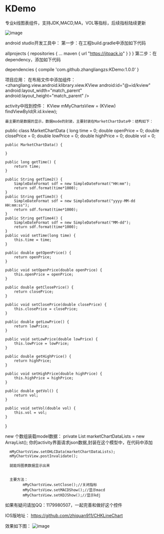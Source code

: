 # KDemo
专业k线图表组件，支持JDK,MACD,MA，VOL等指标，后续指标陆续更新

![image](https://github.com/zhangliangzs/KDemo/blob/master/photo/device.png)

android studio开发工具中：
第一步：在工程build.gradle中添加如下代码

allprojects {
		repositories {
			...
			maven { url "https://jitpack.io" }
		}
	}
第二步：在dependency，添加如下代码

dependencies {
	        compile 'com.github.zhangliangzs:KDemo:1.0.0'
	}
  


项目应用：
在布局文件中添加组件：
<zhangliang.view.android.klibrary.view.KView
        android:id="@+id/kview"
        android:layout_width="match_parent"
        android:layout_height="match_parent" />


   activity中找到控件：
    KView mMyChartsView = (KView) findViewById(R.id.kview);

    最主要的是数据的显示，数据mode的封装，主要封装在MarketChartData中：结构如下：
public class MarketChartData {
    long time = 0;
    double openPrice = 0;
    double closePrice = 0;
    double lowPrice = 0;
    double highPrice = 0;
    double vol = 0;

    public MarketChartData() {

    }

    public long getTime() {
        return time;
    }

    public String getTime2() {
        SimpleDateFormat sdf = new SimpleDateFormat("HH:mm");
        return sdf.format(time*1000);
    }
    public String getTime3() {
        SimpleDateFormat sdf = new SimpleDateFormat("yyyy-MM-dd HH:mm:ss");
        return sdf.format(time*1000);
    }
    public String getTime4() {
        SimpleDateFormat sdf = new SimpleDateFormat("MM-dd");
        return sdf.format(time*1000);
    }
    public void setTime(long time) {
        this.time = time;
    }

    public double getOpenPrice() {
        return openPrice;
    }

    public void setOpenPrice(double openPrice) {
        this.openPrice = openPrice;
    }

    public double getClosePrice() {
        return closePrice;
    }

    public void setClosePrice(double closePrice) {
        this.closePrice = closePrice;
    }

    public double getLowPrice() {
        return lowPrice;
    }

    public void setLowPrice(double lowPrice) {
        this.lowPrice = lowPrice;
    }

    public double getHighPrice() {
        return highPrice;
    }

    public void setHighPrice(double highPrice) {
        this.highPrice = highPrice;
    }

    public double getVol() {
        return vol;
    }

    public void setVol(double vol) {
        this.vol = vol;
    }
}

new 个数组装载model数据：
private List<MarketChartData> marketChartDataLists = new ArrayList<MarketChartData>();
你的activity界面请求json数据,封装在这个模型中，在代码中添加

      mMyChartsView.setOHLCData(marketChartDataLists);
      mMyChartsView.postInvalidate();

      就能将图表数据显示出来


      主要方法：
            mMyChartsView.setClose();//关闭指标
            mMyChartsView.setMACDShow();//显示macd
            mMyChartsView.setKDJShow();//显示kdj

如果有疑问请加QQ：1179980507，一起完善和做好这个控件

IOS版地址：
https://github.com/zhiquan911/CHKLineChart


  效果如下图：
![image](https://github.com/zhangliangzs/KDemo/blob/master/photo/deviceetcpng.png)

  
